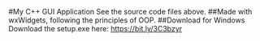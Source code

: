 #My C++ GUI Application
See the source code files above.
##Made with wxWidgets, following the principles of OOP.
##Download for Windows
Download the setup.exe here: https://bit.ly/3C3bzyr

